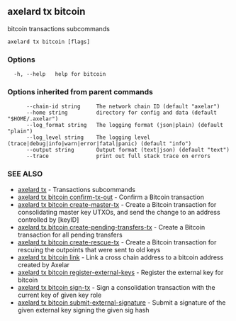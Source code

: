 ## axelard tx bitcoin

bitcoin transactions subcommands

```
axelard tx bitcoin [flags]
```

### Options

```
  -h, --help   help for bitcoin
```

### Options inherited from parent commands

```
      --chain-id string     The network chain ID (default "axelar")
      --home string         directory for config and data (default "$HOME/.axelar")
      --log_format string   The logging format (json|plain) (default "plain")
      --log_level string    The logging level (trace|debug|info|warn|error|fatal|panic) (default "info")
      --output string       Output format (text|json) (default "text")
      --trace               print out full stack trace on errors
```

### SEE ALSO

- [axelard tx](axelard_tx.md)	 - Transactions subcommands
- [axelard tx bitcoin confirm-tx-out](axelard_tx_bitcoin_confirm-tx-out.md)	 - Confirm a Bitcoin transaction
- [axelard tx bitcoin create-master-tx](axelard_tx_bitcoin_create-master-tx.md)	 - Create a Bitcoin transaction for consolidating master key UTXOs, and send the change to an address controlled by \[keyID\]
- [axelard tx bitcoin create-pending-transfers-tx](axelard_tx_bitcoin_create-pending-transfers-tx.md)	 - Create a Bitcoin transaction for all pending transfers
- [axelard tx bitcoin create-rescue-tx](axelard_tx_bitcoin_create-rescue-tx.md)	 - Create a Bitcoin transaction for rescuing the outpoints that were sent to old keys
- [axelard tx bitcoin link](axelard_tx_bitcoin_link.md)	 - Link a cross chain address to a bitcoin address created by Axelar
- [axelard tx bitcoin register-external-keys](axelard_tx_bitcoin_register-external-keys.md)	 - Register the external key for bitcoin
- [axelard tx bitcoin sign-tx](axelard_tx_bitcoin_sign-tx.md)	 - Sign a consolidation transaction with the current key of given key role
- [axelard tx bitcoin submit-external-signature](axelard_tx_bitcoin_submit-external-signature.md)	 - Submit a signature of the given external key signing the given sig hash
